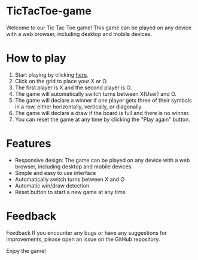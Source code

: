# TicTacToe-game

Welcome to our Tic Tac Toe game! This game can be played on any device with a web browser, including desktop and mobile devices.

# How to play
1. Start playing by clicking <a href="https://manishmadan2882.github.io/TicTacToe-game/">here</a>.
2. Click on the grid to place your X or O.
3. The first player is X and the second player is O.
4. The game will automatically switch turns between X(User) and O.
5. The game will declare a winner if one player gets three of their symbols in a row, either horizontally, vertically, or diagonally.
6. The game will declare a draw if the board is full and there is no winner.
7. You can reset the game at any time by clicking the "Play again" button.

# Features
* Responsive design: The game can be played on any device with a web browser, including desktop and mobile devices.
* Simple and easy to use interface
* Automatically switch turns between X and O
* Automatic win/draw detection
* Reset button to start a new game at any time

# Feedback
Feedback
If you encounter any bugs or have any suggestions for improvements, please open an issue on the GitHub repository.

Enjoy the game! 